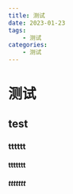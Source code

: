 ```yaml
---
title: 测试
date: 2023-01-23
tags:
    - 测试    
categories:
    - 测试
---
```

# 测试
## test
### tttttt
#### ttttttt
##### ttttttt